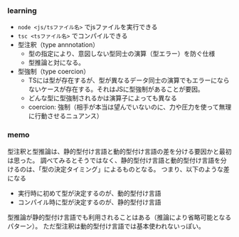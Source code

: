### learning
- `node <js/tsファイル名>` でjsファイルを実行できる
- `tsc <tsファイル名>` でコンパイルできる
- 型注釈（type annnotation）
    - 型の指定により、意図しない型同士の演算（型エラー）を防ぐ仕様
    - 型推論と対になる。
- 型強制（type coercion）
    - TSには型が存在するが、型が異なるデータ同士の演算でもエラーにならないケースが存在する。それはJSに型強制があることが要因。
    - どんな型に型強制されるかは演算子によっても異なる
    - coercion: 強制（相手が本当は望んでいないのに、力や圧力を使って無理に行動させるニュアンス）

### memo
型注釈と型推論は、静的型付け言語と動的型付け言語の差を分ける要因かと最初は思った。
調べてみるとそうではなく、静的型付け言語と動的型付け言語を分けるのは、「型の決定タイミング」によるものとなる。
つまり、以下のような差になる
- 実行時に初めて型が決定するのが、動的型付け言語
- コンパイル時に型が決定するのが、静的型付け言語

型推論が静的型付け言語でも利用されることはある（推論により省略可能となるパターン）。
ただ型注釈は動的型付け言語では基本使われないっぽい。
